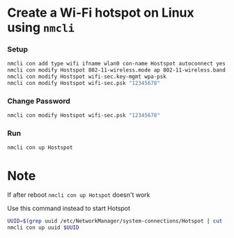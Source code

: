 # Create a Wi-Fi hotspot on Linux using `nmcli`

### Setup
```sh
nmcli con add type wifi ifname wlan0 con-name Hostspot autoconnect yes ssid 17ach6h
nmcli con modify Hostspot 802-11-wireless.mode ap 802-11-wireless.band bg ipv4.method shared
nmcli con modify Hostspot wifi-sec.key-mgmt wpa-psk
nmcli con modify Hostspot wifi-sec.psk "12345678"
```

### Change Password
```sh
nmcli con modify Hostspot wifi-sec.psk "12345678"
```

### Run
```sh
nmcli con up Hostspot
```

# Note
If after reboot `nmcli con up Hotspot` doesn't work

Use this command instead to start Hotspot

```sh
UUID=$(grep uuid /etc/NetworkManager/system-connections/Hotspot | cut -d= -f2)
nmcli con up uuid $UUID
```
